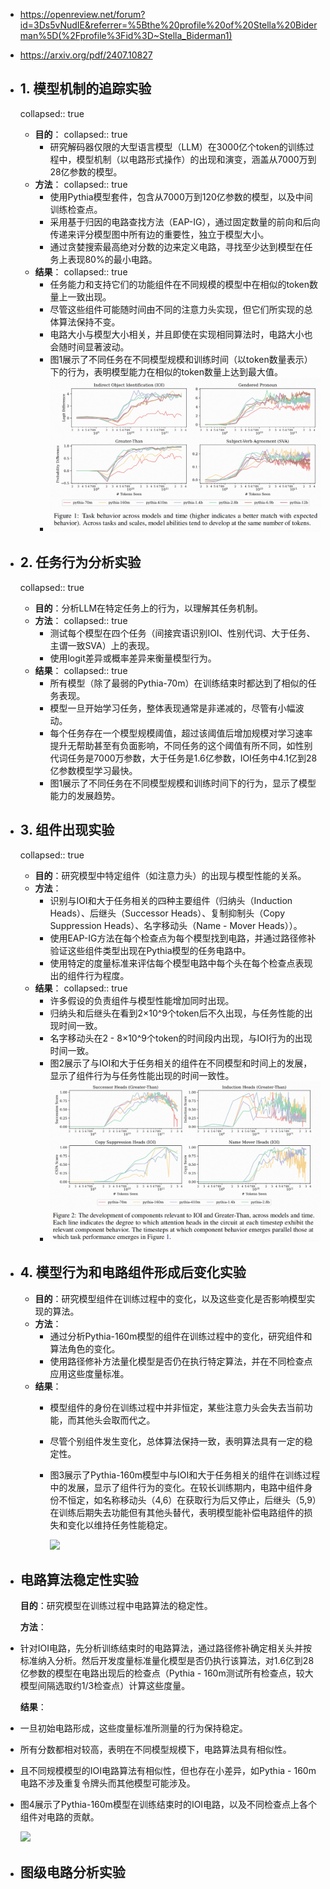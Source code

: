 - https://openreview.net/forum?id=3Ds5vNudIE&referrer=%5Bthe%20profile%20of%20Stella%20Biderman%5D(%2Fprofile%3Fid%3D~Stella_Biderman1)
- https://arxiv.org/pdf/2407.10827
- ## 1.  模型机制的追踪实验
  collapsed:: true
	- **目的**：
	  collapsed:: true
		- 研究解码器仅限的大型语言模型（LLM）在3000亿个token的训练过程中，模型机制（以电路形式操作）的出现和演变，涵盖从7000万到28亿参数的模型。
	- **方法**：
	  collapsed:: true
		- 使用Pythia模型套件，包含从7000万到120亿参数的模型，以及中间训练检查点。
		- 采用基于归因的电路查找方法（EAP-IG），通过固定数量的前向和后向传递来评分模型图中所有边的重要性，独立于模型大小。
		- 通过贪婪搜索最高绝对分数的边来定义电路，寻找至少达到模型在任务上表现80%的最小电路。
	- **结果**：
	  collapsed:: true
		- 任务能力和支持它们的功能组件在不同规模的模型中在相似的token数量上一致出现。
		- 尽管这些组件可能随时间由不同的注意力头实现，但它们所实现的总体算法保持不变。
		- 电路大小与模型大小相关，并且即使在实现相同算法时，电路大小也会随时间显著波动。
		- 图1展示了不同任务在不同模型规模和训练时间（以token数量表示）下的行为，表明模型能力在相似的token数量上达到最大值。
		- ![image.png](../assets/image_1737003327465_0.png)
- ## 2. 任务行为分析实验
  collapsed:: true
	- **目的**：分析LLM在特定任务上的行为，以理解其任务机制。
	- **方法**：
	  collapsed:: true
		- 测试每个模型在四个任务（间接宾语识别IOI、性别代词、大于任务、主谓一致SVA）上的表现。
		- 使用logit差异或概率差异来衡量模型行为。
	- **结果**：
	  collapsed:: true
		- 所有模型（除了最弱的Pythia-70m）在训练结束时都达到了相似的任务表现。
		- 模型一旦开始学习任务，整体表现通常是非递减的，尽管有小幅波动。
		- 每个任务存在一个模型规模阈值，超过该阈值后增加规模对学习速率提升无帮助甚至有负面影响，不同任务的这个阈值有所不同，如性别代词任务是7000万参数，大于任务是1.6亿参数，IOI任务中4.1亿到28亿参数模型学习最快。
		- 图1展示了不同任务在不同模型规模和训练时间下的行为，显示了模型能力的发展趋势。
- ## 3. 组件出现实验
  collapsed:: true
	- **目的**：研究模型中特定组件（如注意力头）的出现与模型性能的关系。
	- **方法**：
		- 识别与IOI和大于任务相关的四种主要组件（归纳头（Induction Heads）、后继头（Successor Heads）、复制抑制头（Copy Suppression Heads）、名字移动头（Name - Mover Heads））。
		- 使用EAP-IG方法在每个检查点为每个模型找到电路，并通过路径修补验证这些组件类型出现在Pythia模型的任务电路中。
		- 使用特定的度量标准来评估每个模型电路中每个头在每个检查点表现出的组件行为程度。
	- **结果**：
	  collapsed:: true
		- 许多假设的负责组件与模型性能增加同时出现。
		- 归纳头和后继头在看到2×10^9个token后不久出现，与任务性能的出现时间一致。
		- 名字移动头在2 - 8×10^9个token的时间段内出现，与IOI行为的出现时间一致。
		- 图2展示了与IOI和大于任务相关的组件在不同模型和时间上的发展，显示了组件行为与任务性能出现的时间一致性。
		- ![image.png](../assets/image_1737003458817_0.png)
- ## 4. **模型行为和电路组件形成后变化实验**
	- **目的**：研究模型组件在训练过程中的变化，以及这些变化是否影响模型实现的算法。
	- **方法**：
		- 通过分析Pythia-160m模型的组件在训练过程中的变化，研究组件和算法角色的变化。
		- 使用路径修补方法量化模型是否仍在执行特定算法，并在不同检查点应用这些度量标准。
	- **结果**：
		- 模型组件的身份在训练过程中并非恒定，某些注意力头会失去当前功能，而其他头会取而代之。
		- 尽管个别组件发生变化，总体算法保持一致，表明算法具有一定的稳定性。
		- 图3展示了Pythia-160m模型中与IOI和大于任务相关的组件在训练过程中的发展，显示了组件行为的变化。在较长训练期内，电路中组件身份不恒定，如名称移动头（4,6）在获取行为后又停止，后继头（5,9）在训练后期失去功能但有其他头替代，表明模型能补偿电路组件的损失和变化以维持任务性能稳定。
		  
		  ![](https://m-a-p-ai.feishu.cn/space/api/box/stream/download/asynccode/?code=ODk3ODc1OTk1YWNmYzFjNjJmNjVmY2JjMmMxMjhhYWJfZzFycmxyOW9uVmJPV3lqcFRoWEQyaU00MTM5RGhFMmVfVG9rZW46Q2pZR2JKRmZvbzBIMlB4aE5lV2NtcG1sbk5jXzE3MzY5OTk5MjU6MTczNzAwMzUyNV9WNA)
- ## 电路算法稳定性实验
  
  **目的**：研究模型在训练过程中电路算法的稳定性。
  
  **方法**：
- 针对IOI电路，先分析训练结束时的电路算法，通过路径修补确定相关头并按标准纳入分析。然后开发度量标准量化模型是否仍执行该算法，对1.6亿到28亿参数的模型在电路出现后的检查点（Pythia - 160m测试所有检查点，较大模型间隔选取约1/3检查点）计算这些度量。
  
  **结果**：
- 一旦初始电路形成，这些度量标准所测量的行为保持稳定。
- 所有分数都相对较高，表明在不同模型规模下，电路算法具有相似性。
- 且不同规模模型的IOI电路算法有相似性，但也存在小差异，如Pythia - 160m电路不涉及重复令牌头而其他模型可能涉及。
- 图4展示了Pythia-160m模型在训练结束时的IOI电路，以及不同检查点上各个组件对电路的贡献。
  
  ![](https://m-a-p-ai.feishu.cn/space/api/box/stream/download/asynccode/?code=Y2U4NjAwM2Q2N2UzMzhkYjczNGViZGE3ZjUwZWE5YmJfMjhDU1p6U0g0VDRPbEhDUWxJYXlraUhYN0U0YjkyeHJfVG9rZW46UUpheWJUcVZsb1pjUHV4S1N2ZWNDZExMbjhjXzE3MzY5OTk5MjU6MTczNzAwMzUyNV9WNA)
- ## 图级电路分析实验